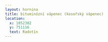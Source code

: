 ```yaml
---
layout: hornina
title: bituminózní vápenec (kosořský vápenec)
location:
  x: 1052302
  y: 751116
  text: Radotín
---
```



